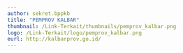 ```yaml
---
author: sekret.bppkb
title: "PEMPROV KALBAR"
thumbnail: /Link-Terkait/thumbnails/pemprov_kalbar.png
logo: /Link-Terkait/logo/pemprov_kalbar.png
eurl: http://kalbarprov.go.id/
---
```

